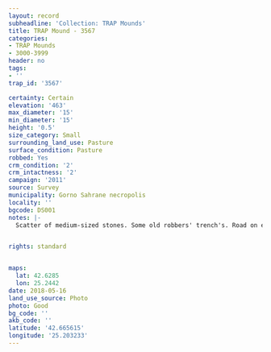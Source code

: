 ```yaml
---
layout: record
subheadline: 'Collection: TRAP Mounds'
title: TRAP Mound - 3567
categories:
- TRAP Mounds
- 3000-3999
header: no
tags:
- ''
trap_id: '3567'

certainty: Certain
elevation: '463'
max_diameter: '15'
min_diameter: '15'
height: '0.5'
size_category: Small
surrounding_land_use: Pasture
surface_condition: Pasture
robbed: Yes
crm_condition: '2'
crm_intactness: '2'
campaign: '2011'
source: Survey
municipality: Gorno Sahrane necropolis
locality: ''
bgcode: DS001
notes: |-
  Scatter of medium-sized stones. Some old robbers' trench's. Road on edge of western side (but does not cut through mound however).


rights: standard


maps:
  lat: 42.6285
  lon: 25.2442
date: 2018-05-16
land_use_source: Photo
photo: Good
bg_code: ''
akb_code: ''
latitude: '42.665615'
longitude: '25.203233'
---
```

